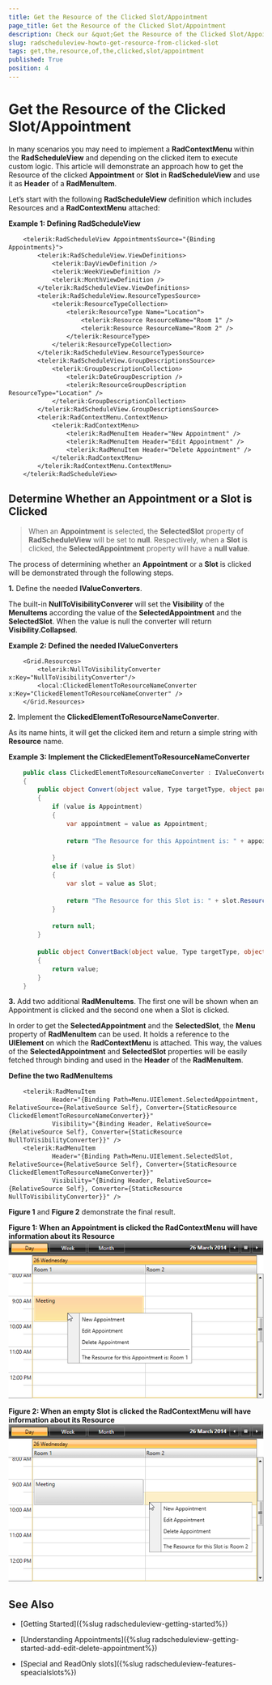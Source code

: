 ```yaml
---
title: Get the Resource of the Clicked Slot/Appointment
page_title: Get the Resource of the Clicked Slot/Appointment
description: Check our &quot;Get the Resource of the Clicked Slot/Appointment&quot; documentation article for the RadScheduleView {{ site.framework_name }} control.
slug: radscheduleview-howto-get-resource-from-clicked-slot
tags: get,the,resource,of,the,clicked,slot/appointment
published: True
position: 4
---
```


# Get the Resource of the Clicked Slot/Appointment

In many scenarios you may need to implement a __RadContextMenu__ within the __RadScheduleView__ and depending on the clicked item to execute custom logic. This article will demonstrate an approach how to get the Resource of the clicked __Appointment__ or __Slot__ in __RadScheduleView__ and use it as __Header__ of a __RadMenuItem__.

Let’s start with the following __RadScheduleView__ definition which includes Resources and a __RadContextMenu__ attached:

__Example 1: Defining RadScheduleView__

```XAML
	<telerik:RadScheduleView AppointmentsSource="{Binding Appointments}">
	    <telerik:RadScheduleView.ViewDefinitions>
	        <telerik:DayViewDefinition />
	        <telerik:WeekViewDefinition />
	        <telerik:MonthViewDefinition />
	    </telerik:RadScheduleView.ViewDefinitions>
	    <telerik:RadScheduleView.ResourceTypesSource>
	        <telerik:ResourceTypeCollection>
	            <telerik:ResourceType Name="Location">
	                <telerik:Resource ResourceName="Room 1" />
	                <telerik:Resource ResourceName="Room 2" />
	            </telerik:ResourceType>
	        </telerik:ResourceTypeCollection>
	    </telerik:RadScheduleView.ResourceTypesSource>
	    <telerik:RadScheduleView.GroupDescriptionsSource>
	        <telerik:GroupDescriptionCollection>
	            <telerik:DateGroupDescription />
	            <telerik:ResourceGroupDescription ResourceType="Location" />
	        </telerik:GroupDescriptionCollection>
	    </telerik:RadScheduleView.GroupDescriptionsSource>
	    <telerik:RadContextMenu.ContextMenu>
	        <telerik:RadContextMenu>
	            <telerik:RadMenuItem Header="New Appointment" />
	            <telerik:RadMenuItem Header="Edit Appointment" />
	            <telerik:RadMenuItem Header="Delete Appointment" />
	        </telerik:RadContextMenu>
	    </telerik:RadContextMenu.ContextMenu>
	</telerik:RadScheduleView>
```

## Determine Whether an Appointment or a Slot is Clicked

> When an __Appointment__ is selected, the __SelectedSlot__ property of __RadScheduleView__ will be set to __null__. Respectively, when a __Slot__ is clicked, the __SelectedAppointment__ property will have a __null value__.

The process of determining whether an __Appointment__ or a __Slot__ is clicked will be demonstrated through the following steps.

**1.** Define the needed __IValueConverters__.

The built-in __NullToVisibilityConverer__  will set the __Visibility__ of the __MenuItems__ according the value of the __SelectedAppointment__ and the __SelectedSlot__. When the value is null the converter will return __Visibility.Collapsed__. 

__Example 2: Defined the needed IValueConverters__

```XAML
	<Grid.Resources>
	    <telerik:NullToVisibilityConverter x:Key="NullToVisibilityConverter"/>
	    <local:ClickedElementToResourceNameConverter x:Key="ClickedElementToResourceNameConverter" />
	</Grid.Resources>
```


**2.** Implement the __ClickedElementToResourceNameConverter__. 

As its name hints, it will get the clicked item and return a simple string with __Resource__ name.

__Example 3: Implement the ClickedElementToResourceNameConverter__

```C#
	public class ClickedElementToResourceNameConverter : IValueConverter
	{
	    public object Convert(object value, Type targetType, object parameter, System.Globalization.CultureInfo culture)
	    {
	        if (value is Appointment)
	        {
	            var appointment = value as Appointment;
	
	            return "The Resource for this Appointment is: " + appointment.Resources.First();
	
	        }
	        else if (value is Slot)
	        {
	            var slot = value as Slot;
	
	            return "The Resource for this Slot is: " + slot.Resources.First();
	        }
	
	        return null;
	    }
	
	    public object ConvertBack(object value, Type targetType, object parameter, System.Globalization.CultureInfo culture)
	    {
	        return value;
	    }
	}
```

**3.** Add two additional __RadMenuItems__. The first one will be shown when an Appointment is clicked and the second one when a Slot is clicked. 

In order to get the __SelectedAppointment__ and the __SelectedSlot__, the __Menu__ property of __RadMenuItem__ can be used. It holds a reference to the __UIElement__ on which the __RadContextMenu__ is attached. This way, the values of the __SelectedAppointment__ and __SelectedSlot__ properties will be easily fetched through binding and used in the __Header__ of the __RadMenuItem__.


__Define the two RadMenuItems__

```XAML
	<telerik:RadMenuItem
	        Header="{Binding Path=Menu.UIElement.SelectedAppointment, RelativeSource={RelativeSource Self}, Converter={StaticResource ClickedElementToResourceNameConverter}}" 
	        Visibility="{Binding Header, RelativeSource={RelativeSource Self}, Converter={StaticResource NullToVisibilityConverter}}" />
	<telerik:RadMenuItem 
	        Header="{Binding Path=Menu.UIElement.SelectedSlot, RelativeSource={RelativeSource Self}, Converter={StaticResource ClickedElementToResourceNameConverter}}" 
	        Visibility="{Binding Header, RelativeSource={RelativeSource Self}, Converter={StaticResource NullToVisibilityConverter}}" />
```  


__Figure 1__ and __Figure 2__ demonstrate the final result.

__Figure 1: When an Appointment is clicked the RadContextMenu will have information about its Resource__
![radscheduleview how to get clicked element-1](images/radscheduleview_how_to_get_clicked_element-1.png)

__Figure 2: When an empty Slot is clicked the RadContextMenu will have information about its Resource__
![radscheduleview how to get clicked element-2](images/radscheduleview_how_to_get_clicked_element-2.png)

## See Also

 * [Getting Started]({%slug radscheduleview-getting-started%})

 * [Understanding Appointments]({%slug radscheduleview-getting-started-add-edit-delete-appointment%})

 * [Special and ReadOnly slots]({%slug radscheduleview-features-speacialslots%})
